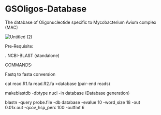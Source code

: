 # GSOligos-Database
The database of Oligonucleotide specific to Mycobacterium Avium complex (MAC)



![Untitled (2)](https://user-images.githubusercontent.com/43175313/181879632-a28e6498-5f14-4761-9732-40dd0c4b52f2.jpg)



Pre-Requisite:

. NCBI-BLAST (standalone)


COMMANDS:

Fastq to fasta conversion

cat read.R1.fa read.R2.fa >database (pair-end reads)

makeblastdb -dbtype nucl -in database (Database generation)

blastn -query probe.file -db database -evalue 10 -word_size 18 -out 0.01x.out -qcov_hsp_perc 100 -outfmt 6
